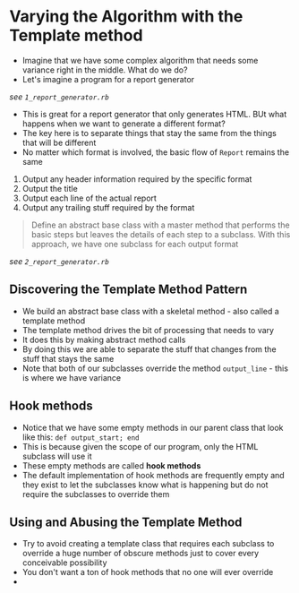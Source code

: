 # Varying the Algorithm with the Template method

* Imagine that we have some complex algorithm that needs some variance right in the middle. What do we do?
* Let's imagine a program for a report generator

*see `1_report_generator.rb`*

* This is great for a report generator that only generates HTML. BUt what happens when we want to generate a different format?
* The key here is to separate things that stay the same from the things that will be different
* No matter which format is involved, the basic flow of `Report` remains the same

1. Output any header information required by the specific format
2. Output the title
3. Output each line of the actual report
4. Output any trailing stuff required by the format

> Define an abstract base class with a master method that performs the basic steps but leaves the details of each step to a subclass. With this approach, we have one subclass for each output format

*see `2_report_generator.rb`*

## Discovering the Template Method Pattern

* We build an abstract base class with a skeletal method - also called a template method
* The template method drives the bit of processing that needs to vary
* It does this by making abstract method calls
* By doing this we are able to separate the stuff that changes from the stuff that stays the same
* Note that both of our subclasses override the method `output_line` - this is where we have variance


## Hook methods

* Notice that we have some empty methods in our parent class that look like this: `def output_start; end`
* This is because given the scope of our program, only the HTML subclass will use it
* These empty methods are called **hook methods**
* The default implementation of hook methods are frequently empty and they exist to let the subclasses know what is happening but do not require the subclasses to override them

## Using and Abusing the Template Method

* Try to avoid creating a template class that requires each subclass to override a huge number of obscure methods just to cover every conceivable possibility
* You don't want a ton of hook methods that no one will ever override
*
